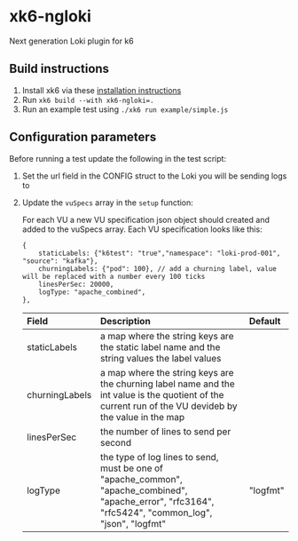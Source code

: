 # xk6-ngloki
Next generation Loki plugin for k6

## Build instructions

1. Install xk6 via these [installation instructions](https://github.com/grafana/xk6#install-xk6)
2. Run `xk6 build --with xk6-ngloki=.`
3. Run an example test using `./xk6 run example/simple.js`

## Configuration parameters

Before running a test update the following in the test script:

1. Set the url field in the CONFIG struct to the Loki you will be sending logs to
2. Update the `vuSpecs` array in the `setup` function:

   For each VU a new VU specification json object should created and added to the vuSpecs array. Each VU specification looks like this:

   ```
   {
       staticLabels: {"k6test": "true","namespace": "loki-prod-001", "source": "kafka"},
       churningLabels: {"pod": 100}, // add a churning label, value will be replaced with a number every 100 ticks
       linesPerSec: 20000,
       logType: "apache_combined",
   },
   ```

   | Field          | Description                                                                                                                                            | Default   |
   | :------------- | :----------------------------------------------------------------------------------------------------------------------------------------------------- | :-------- |
   | staticLabels   | a map where the string keys are the static label name and the string values the label values                                                           |           |
   | churningLabels | a map where the string keys are the churning label name and the int value is the quotient of the current run of the VU devideb by the value in the map |           |
   | linesPerSec    | the number of lines to send per second                                                                                                                 |           |
   | logType        | the type of log lines to send, must be one of "apache_common", "apache_combined", "apache_error", "rfc3164", "rfc5424", "common_log", "json", "logfmt" | "logfmt"  |

